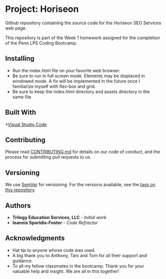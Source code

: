 # Project: Horiseon

Github repository containing the source code for the Horiseon SEO Services web page.

This repository is part of the Week 1 homework assigned for the completion of the Penn LPS Coding Bootcamp.

## Installing

* Run the index.html file on your favorite web browser.
* Be sure to run in full screen mode. Elements may be displaced in windowed mode. A fix will be implemented in the future once I familiarize myself with flex-box and grid.
* Be sure to keep the index.html directory and assets directory in the same file.


## Built With

*[Visual Studio Code](https://code.visualstudio.com/)


## Contributing

Please read [CONTRIBUTING.md](https://gist.github.com/PurpleBooth/b24679402957c63ec426) for details on our code of conduct, and the process for submitting pull requests to us.

## Versioning

We use [SemVer](http://semver.org/) for versioning. For the versions available, see the [tags on this repository](https://github.com/dmjohnspor/Horiseon_project/commits/master). 

## Authors

* **Trilogy Education Services, LLC** - *Initial work*
* **Ioannis Sporidis-Foster** - *Code Refractor*

## Acknowledgments

* Hat tip to anyone whose code was used.
* A big thank you to Anthony, Tani and Tom for all their support and guidance.
* To all my fellow classmates in the bootcamp. Thank you for your valuable help and insight. We are all in this together!
